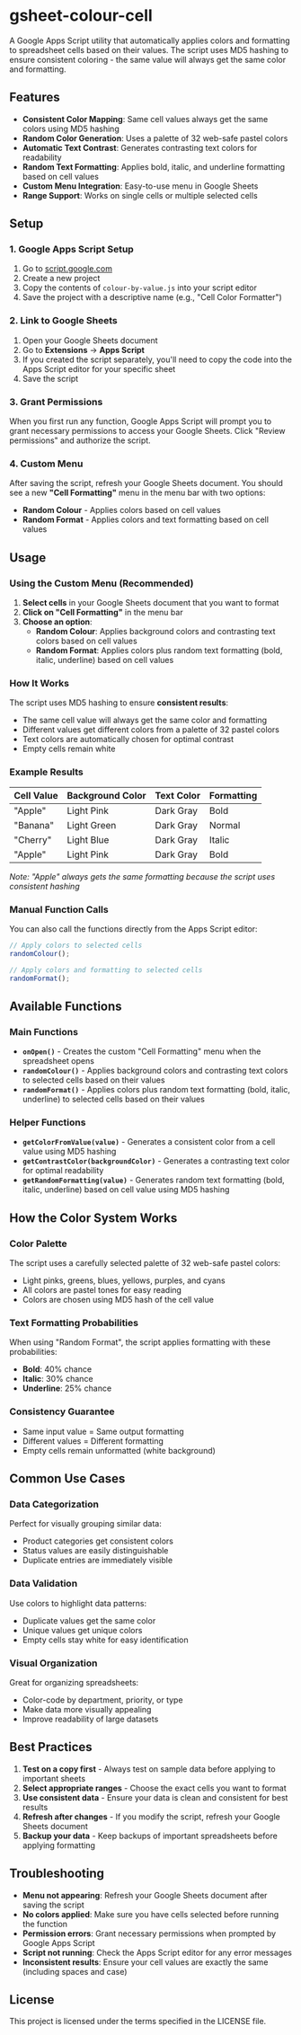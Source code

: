 # gsheet-colour-cell

A Google Apps Script utility that automatically applies colors and formatting to spreadsheet cells based on their values. The script uses MD5 hashing to ensure consistent coloring - the same value will always get the same color and formatting.

## Features

- **Consistent Color Mapping**: Same cell values always get the same colors using MD5 hashing
- **Random Color Generation**: Uses a palette of 32 web-safe pastel colors
- **Automatic Text Contrast**: Generates contrasting text colors for readability
- **Random Text Formatting**: Applies bold, italic, and underline formatting based on cell values
- **Custom Menu Integration**: Easy-to-use menu in Google Sheets
- **Range Support**: Works on single cells or multiple selected cells

## Setup

### 1. Google Apps Script Setup

1. Go to [script.google.com](https://script.google.com)
2. Create a new project
3. Copy the contents of `colour-by-value.js` into your script editor
4. Save the project with a descriptive name (e.g., "Cell Color Formatter")

### 2. Link to Google Sheets

1. Open your Google Sheets document
2. Go to **Extensions** → **Apps Script**
3. If you created the script separately, you'll need to copy the code into the Apps Script editor for your specific sheet
4. Save the script

### 3. Grant Permissions

When you first run any function, Google Apps Script will prompt you to grant necessary permissions to access your Google Sheets. Click "Review permissions" and authorize the script.

### 4. Custom Menu

After saving the script, refresh your Google Sheets document. You should see a new **"Cell Formatting"** menu in the menu bar with two options:
- **Random Colour** - Applies colors based on cell values
- **Random Format** - Applies colors and text formatting based on cell values

## Usage

### Using the Custom Menu (Recommended)

1. **Select cells** in your Google Sheets document that you want to format
2. **Click on "Cell Formatting"** in the menu bar
3. **Choose an option**:
   - **Random Colour**: Applies background colors and contrasting text colors based on cell values
   - **Random Format**: Applies colors plus random text formatting (bold, italic, underline) based on cell values

### How It Works

The script uses MD5 hashing to ensure **consistent results**:
- The same cell value will always get the same color and formatting
- Different values get different colors from a palette of 32 pastel colors
- Text colors are automatically chosen for optimal contrast
- Empty cells remain white

### Example Results

| Cell Value | Background Color | Text Color | Formatting |
|------------|------------------|------------|------------|
| "Apple"    | Light Pink       | Dark Gray  | Bold       |
| "Banana"   | Light Green      | Dark Gray  | Normal     |
| "Cherry"   | Light Blue       | Dark Gray  | Italic     |
| "Apple"    | Light Pink       | Dark Gray  | Bold       |

*Note: "Apple" always gets the same formatting because the script uses consistent hashing*

### Manual Function Calls

You can also call the functions directly from the Apps Script editor:

```javascript
// Apply colors to selected cells
randomColour();

// Apply colors and formatting to selected cells  
randomFormat();
```

## Available Functions

### Main Functions

- **`onOpen()`** - Creates the custom "Cell Formatting" menu when the spreadsheet opens
- **`randomColour()`** - Applies background colors and contrasting text colors to selected cells based on their values
- **`randomFormat()`** - Applies colors plus random text formatting (bold, italic, underline) to selected cells based on their values

### Helper Functions

- **`getColorFromValue(value)`** - Generates a consistent color from a cell value using MD5 hashing
- **`getContrastColor(backgroundColor)`** - Generates a contrasting text color for optimal readability
- **`getRandomFormatting(value)`** - Generates random text formatting (bold, italic, underline) based on cell value using MD5 hashing

## How the Color System Works

### Color Palette
The script uses a carefully selected palette of 32 web-safe pastel colors:
- Light pinks, greens, blues, yellows, purples, and cyans
- All colors are pastel tones for easy reading
- Colors are chosen using MD5 hash of the cell value

### Text Formatting Probabilities
When using "Random Format", the script applies formatting with these probabilities:
- **Bold**: 40% chance
- **Italic**: 30% chance  
- **Underline**: 25% chance

### Consistency Guarantee
- Same input value = Same output formatting
- Different values = Different formatting
- Empty cells remain unformatted (white background)

## Common Use Cases

### Data Categorization
Perfect for visually grouping similar data:
- Product categories get consistent colors
- Status values are easily distinguishable
- Duplicate entries are immediately visible

### Data Validation
Use colors to highlight data patterns:
- Duplicate values get the same color
- Unique values get unique colors
- Empty cells stay white for easy identification

### Visual Organization
Great for organizing spreadsheets:
- Color-code by department, priority, or type
- Make data more visually appealing
- Improve readability of large datasets

## Best Practices

1. **Test on a copy first** - Always test on sample data before applying to important sheets
2. **Select appropriate ranges** - Choose the exact cells you want to format
3. **Use consistent data** - Ensure your data is clean and consistent for best results
4. **Refresh after changes** - If you modify the script, refresh your Google Sheets document
5. **Backup your data** - Keep backups of important spreadsheets before applying formatting

## Troubleshooting

- **Menu not appearing**: Refresh your Google Sheets document after saving the script
- **No colors applied**: Make sure you have cells selected before running the function
- **Permission errors**: Grant necessary permissions when prompted by Google Apps Script
- **Script not running**: Check the Apps Script editor for any error messages
- **Inconsistent results**: Ensure your cell values are exactly the same (including spaces and case)

## License

This project is licensed under the terms specified in the LICENSE file.
